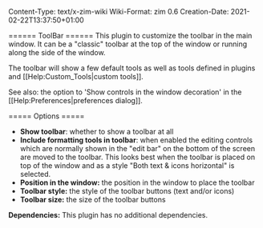 Content-Type: text/x-zim-wiki
Wiki-Format: zim 0.6
Creation-Date: 2021-02-22T13:37:50+01:00

====== ToolBar ======
This plugin to customize the toolbar in the main window. It can be a "classic" toolbar at the top of the window or running along the side of the window.

The toolbar will show a few default tools as well as tools defined in plugins and [[Help:Custom_Tools|custom tools]].

See also: the option to 'Show controls in the window decoration' in the [[Help:Preferences|preferences dialog]].


===== Options =====

* **Show toolbar**: whether to show a toolbar at all
* **Include formatting tools in toolbar**: when enabled the editing controls which are normally shown in the "edit bar" on the bottom of the screen are moved to the toolbar. This looks best when the toolbar is placed on top of the window and as a style "Both text & icons horizontal" is selected.
* **Position in the window:** the position in the window to place the toolbar
* **Toolbar style:** the style of the toolbar buttons (text and/or icons)
* **Toolbar size:** the size of the toolbar buttons


**Dependencies:** This plugin has no additional dependencies.

